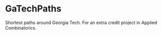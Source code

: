 # GaTechPaths
Shortest paths around Georgia Tech. For an extra credit project in Applied Combinatorics.

